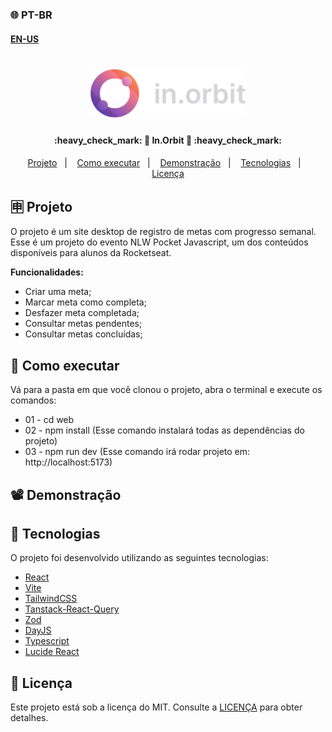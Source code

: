 ### 🌐 PT-BR
#### [EN-US]()

<h1 align="center">
    <img alt="in.orbit" title="#in.orbit" src="../.github/logo.svg" width="250px" />
</h1>

<h4 align="center"> 
	:heavy_check_mark: 🚀 In.Orbit 🚀 :heavy_check_mark:
</h4>

<p align="center">
  <a href="#-projeto">Projeto</a>&nbsp;&nbsp;&nbsp;|&nbsp;&nbsp;&nbsp;
  <a href="#-como-executar">Como executar</a>&nbsp;&nbsp;&nbsp;|&nbsp;&nbsp;&nbsp;
  <a href="#%EF%B8%8F-demonstração">Demonstração</a>&nbsp;&nbsp;&nbsp;|&nbsp;&nbsp;&nbsp;
  <a href="#-tecnologias">Tecnologias</a>&nbsp;&nbsp;&nbsp;|&nbsp;&nbsp;&nbsp;
  <a href="#memo-licença">Licença</a>
</p>

## 🈸 Projeto

O projeto é um site desktop de registro de metas com progresso semanal. Esse é um projeto do evento NLW Pocket Javascript, um dos conteúdos disponíveis para alunos da Rocketseat.

<b>Funcionalidades:</b>
- Criar uma meta;
- Marcar meta como completa;
- Desfazer meta completada;
- Consultar metas pendentes;
- Consultar metas concluídas;

## 🔧 Como executar
Vá para a pasta em que você clonou o projeto, abra o terminal e execute os comandos:
- 01 - cd web
- 02 - npm install (Esse comando instalará todas as dependências do projeto)
- 03 - npm run dev (Esse comando irá rodar projeto em: http://localhost:5173)

## 📽️ Demonstração


## 🚀 Tecnologias

O projeto foi desenvolvido utilizando as seguintes tecnologias:

- [React](https://reactjs.org)
- [Vite](https://vitejs.dev)
- [TailwindCSS](https://tailwindcss.com)
- [Tanstack-React-Query](https://tanstack.com/query/latest)
- [Zod](https://zod.dev)
- [DayJS](https://day.js.org)
- [Typescript](https://www.typescriptlang.org)
- [Lucide React](https://lucide.dev)

## :memo: Licença
Este projeto está sob a licença do MIT. Consulte a [LICENÇA](LICENSE) para obter detalhes.
